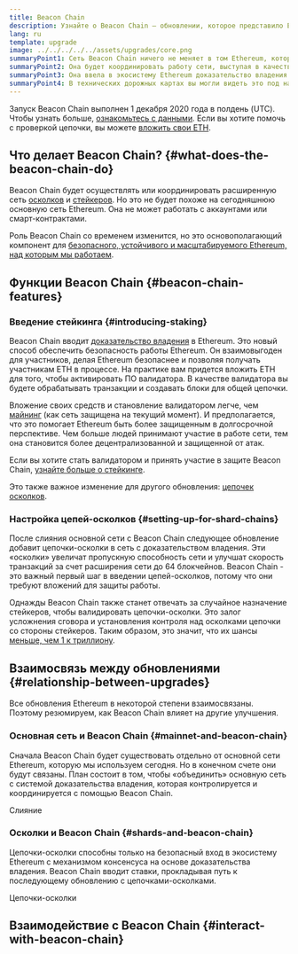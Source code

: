 ```yaml
---
title: Beacon Chain
description: Узнайте о Beacon Chain — обновлении, которое представило Ethereum с доказательством владения (Proof-of-Stake).
lang: ru
template: upgrade
image: ../../../../../assets/upgrades/core.png
summaryPoint1: Сеть Beacon Chain ничего не меняет в том Ethereum, который мы используем сегодня.
summaryPoint2: Она будет координировать работу сети, выступая в качестве уровня консенсуса.
summaryPoint3: Она ввела в экосистему Ethereum доказательство владения.
summaryPoint4: В технических дорожных картах вы могли видеть это под названием «Фаза 0».
---
```


<UpgradeStatus isShipped dateKey="page-upgrades-beacon-date">
    Запуск Beacon Chain выполнен 1 декабря 2020 года в полдень (UTC). Чтобы узнать больше, <a href="https://beaconscan. com/">ознакомьтесь с данными</a>. Если вы хотите помочь с проверкой цепочки, вы можете <a href="/staking/">вложить свои ETH</a>.
</UpgradeStatus>

## Что делает Beacon Chain? {#what-does-the-beacon-chain-do}

Beacon Chain будет осуществлять или координировать расширенную сеть [осколков](/roadmap/danksharding/) и [стейкеров](/staking/). Но это не будет похоже на сегодняшнюю <GlossaryTooltip termKey="mainnet">основную сеть Ethereum</GlossaryTooltip>. Она не может работать с аккаунтами или смарт-контрактами.

Роль Beacon Chain со временем изменится, но это основополагающий компонент для [безопасного, устойчивого и масштабируемого Ethereum, над которым мы работаем](/roadmap/vision/).

## Функции Beacon Chain {#beacon-chain-features}

### Введение стейкинга {#introducing-staking}

Beacon Chain вводит [доказательство владения](/developers/docs/consensus-mechanisms/pos/) в Ethereum. Это новый способ обеспечить безопасность работы Ethereum. Он взаимовыгоден для участников, делая Ethereum безопаснее и позволяя получать участникам ETH в процессе. На практике вам придется вложить ETH для того, чтобы активировать ПО валидатора. В качестве валидатора вы будете обрабатывать транзакции и создавать блоки для общей цепочки.

Вложение своих средств и становление валидатором легче, чем [майнинг](/developers/docs/mining/) (как сеть защищена на текущий момент). И предполагается, что это помогает Ethereum быть более защищенным в долгосрочной перспективе. Чем больше людей принимают участие в работе сети, тем она становится более децентрализованной и защищенной от атак.

<InfoBanner emoji=":money_bag:">
Если вы хотите стать валидатором и принять участие в защите Beacon Chain, <a href="/staking/">узнайте больше о стейкинге</a>.
</InfoBanner>

Это также важное изменение для другого обновления: [цепочек осколков](/roadmap/danksharding/).

### Настройка цепей-осколков {#setting-up-for-shard-chains}

После слияния основной сети с Beacon Chain следующее обновление добавит цепочки-осколки в сеть с доказательством владения. Эти «осколки» увеличат пропускную способность сети и улучшат скорость транзакций за счет расширения сети до 64 блокчейнов. Beacon Chain - это важный первый шаг в введении цепей-осколков, потому что они требуют вложений для защиты работы.

Однажды Beacon Chain также станет отвечать за случайное назначение стейкеров, чтобы валидировать цепочки-осколки. Это залог усложнения сговора и установления контроля над осколками цепочки со стороны стейкеров. Таким образом, это значит, что их шансы [меньше, чем 1 к триллиону](https://medium.com/@chihchengliang/minimum-committee-size-explained-67047111fa20).

## Взаимосвязь между обновлениями {#relationship-between-upgrades}

Все обновления Ethereum в некоторой степени взаимосвязаны. Поэтому резюмируем, как Beacon Chain влияет на другие улучшения.

### Основная сеть и Beacon Chain {#mainnet-and-beacon-chain}

Сначала Beacon Chain будет существовать отдельно от основной сети Ethereum, которую мы используем сегодня. Но в конечном счете они будут связаны. План состоит в том, чтобы «объединить» основную сеть с системой доказательства владения, которая контролируется и координируется с помощью Beacon Chain.

<ButtonLink to="/roadmap/merge/">
    Слияние
</ButtonLink>

### Осколки и Beacon Chain {#shards-and-beacon-chain}

Цепочки-осколки способны только на безопасный вход в экосистему Ethereum с механизмом консенсуса на основе доказательства владения. Beacon Chain вводит ставки, прокладывая путь к последующему обновлению с цепочками-осколками.

<ButtonLink to="/roadmap/danksharding/">
    Цепочки-осколки
</ButtonLink>

<Divider />

## Взаимодействие с Beacon Chain {#interact-with-beacon-chain}

<BeaconChainActions />
